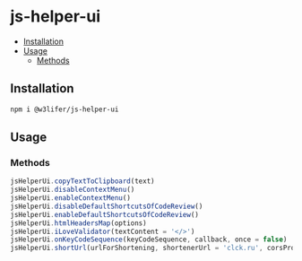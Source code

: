 # js-helper-ui

- [Installation](#installation)
- [Usage](#usage)
  - [Methods](#methods)

## Installation

``` sh
npm i @w3lifer/js-helper-ui
```

## Usage

### Methods

``` js
jsHelperUi.copyTextToClipboard(text)
jsHelperUi.disableContextMenu()
jsHelperUi.enableContextMenu()
jsHelperUi.disableDefaultShortcutsOfCodeReview()
jsHelperUi.enableDefaultShortcutsOfCodeReview()
jsHelperUi.htmlHeadersMap(options)
jsHelperUi.iLoveValidator(textContent = '</>')
jsHelperUi.onKeyCodeSequence(keyCodeSequence, callback, once = false)
jsHelperUi.shortUrl(urlForShortening, shortenerUrl = 'clck.ru', corsProxy = false)
```
